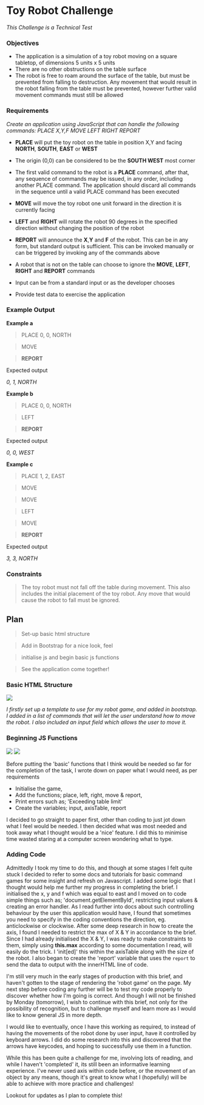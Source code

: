 # __Toy Robot Challenge__
*This Challenge is a Technical Test*

### Objectives
- The application is a simulation of a toy robot moving on a square tabletop, of dimensions 5 units x 5 units
- There are no other obstructions on the table surface
- The robot is free to roam around the surface of the table, but must be prevented from falling to destruction. Any movement that would result in the robot falling from the table must be prevented, however further valid movement commands must still be allowed

### Requirements
*Create an application using JavaScript that can handle the following commands:
PLACE X,Y,F
MOVE
LEFT
RIGHT
REPORT*

-  __PLACE__ will put the toy robot on the table in position X,Y and facing __NORTH__, __SOUTH__, __EAST__ or __WEST__
-  The origin (0,0) can be considered to be the __SOUTH WEST__ most corner
-  The first valid command to the robot is a __PLACE__ command, after that, any sequence of commands may be issued, in any order, including another PLACE command. The application should discard all commands in the sequence until a valid PLACE command has been executed

-  __MOVE__ will move the toy robot one unit forward in the direction it is currently facing
-  __LEFT__ and __RIGHT__ will rotate the robot 90 degrees in the specified direction without changing the position of the robot
-  __REPORT__ will announce the __X__,__Y__ and __F__ of the robot. This can be in any form, but standard output is sufficient. This can be invoked manually or can be triggered by invoking any of the commands above
-  A robot that is not on the table can choose to ignore the __MOVE__, __LEFT__, __RIGHT__ and __REPORT__ commands
-  Input can be from a standard input or as the developer chooses
-  Provide test data to exercise the application

### Example Output
__Example a__

>PLACE 0, 0, NORTH

>MOVE

>__REPORT__

Expected output

*0, 1, NORTH*

__Example b__

>PLACE 0, 0, NORTH

>LEFT

>__REPORT__

Expected output

*0, 0, WEST*

__Example c__

>PLACE 1, 2, EAST

>MOVE

>MOVE

>LEFT

>MOVE

>__REPORT__

Expected output

*3, 3, NORTH*

### Constraints
>The toy robot must not fall off the table during movement. This also includes the initial placement of the toy robot.
Any move that would cause the robot to fall must be ignored.


## Plan
> Set-up basic html structure

> Add in Bootstrap for a nice look, feel

> initialise js and begin basic js functions

> See the application come together!

### Basic HTML Structure

![](images/basic-html.png)

*I firstly set up a template to use for my robot game, and added in bootstrap. I added in a list of commands that will let the user understand how to move the robot. I also included an input field which allows the user to move it.*

### Beginning JS Functions

![](images/functions.png) ![](images/functions2.png)

Before putting the 'basic' functions that I think would be needed so far for the completion of the task, I wrote down on paper what I would need, as per requirements


   - Initialise the game,
   - Add the functions; place, left, right, move & report,
   - Print errors such as; 'Exceeding table limit'
   - Create the variables; input, axisTable, report

  I decided to go straight to paper first, other than coding to just jot down what I feel would be needed. I then decided what was most needed and took away what I thought would be a 'nice' feature. I did this to minimise time wasted staring at a computer screen wondering what to type.


### Adding Code

Admittedly I took my time to do this, and though at some stages I felt quite stuck I decided to refer to some docs and tutorials for basic command games for some insight and refresh on Javascript. I added some logic that I thought would help me further my progress in completing the brief. I initialised the x, y and f which was equal to east and I moved on to code simple things such as; 'document.getElementById', restricting input values & creating an error handler.
As I read further into docs about such controlling behaviour by the user this application would have, I found that sometimes you need to specify in the coding conventions the direction, eg. anticlockwise or clockwise.
After some deep research in how to create the axis, I found I needed to restrict the max of X & Y in accordance to the brief. Since I had already initialised the X & Y, I was ready to make constraints to them, simply using __this.max__ according to some documentation I read, will easily do the trick. I 'init[ed]' this within the axisTable along with the size of the robot.
I also began to create the 'report' variable that uses the `report` to send the data to output with the innerHTML line of code.

I'm still very much in the early stages of production with this brief, and haven't gotten to the stage of rendering the 'robot game' on the page. My next step before coding any further will be to test my code properly to discover whether how I'm going is correct. And though I will not be finished by Monday (tomorrow), I wish to continue with this brief, not only for the possibility of recognition, but to challenge myself and learn more as I would like to know general JS in more depth.

I would like to eventually, once I have this working as required, to instead of having the movements of the robot done by user input, have it controlled by keyboard arrows. I did do some research into this and discovered that the arrows have keycodes, and hoping to successfully use them in a function.

While this has been quite a challenge for me, involving lots of reading, and while I haven't 'completed' it, its still been an informative learning experience. I've never used axis within code before, or the movement of an object by any means, though it's great to know what I (hopefully) will be able to achieve with more practice and challenges!

Lookout for updates as I plan to complete this!
